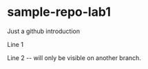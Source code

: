 # sample-repo-lab1
Just a github introduction

Line 1

Line 2 -- will only be visible on another branch.
